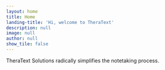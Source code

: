 ```yaml
---
layout: home
title: Home
landing-title: 'Hi, welcome to TheraText'
description: null
image: null
author: null
show_tile: false
---
```


TheraText Solutions radically simplifies the notetaking process.
